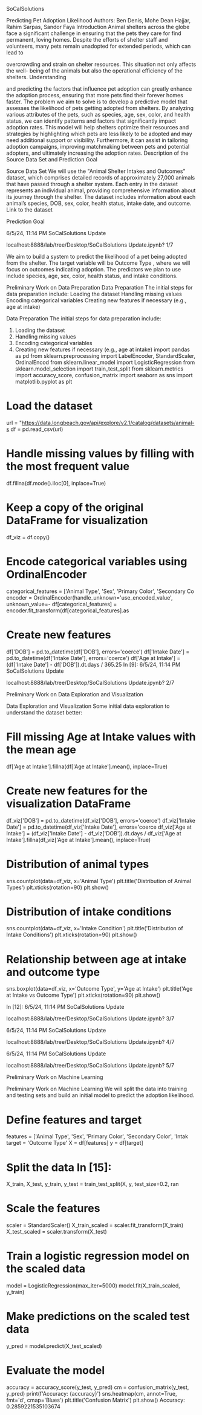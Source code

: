 SoCalSolutions

Predicting Pet Adoption Likelihood
Authors: Ben Denis, Mohe Dean Hajjar, Rahim Sarpas, Sandor
Faya
Introduction
Animal shelters across the globe face a significant challenge in ensuring that the pets
they care for find permanent, loving homes. Despite the efforts of shelter staff and
volunteers, many pets remain unadopted for extended periods, which can lead to

overcrowding and strain on shelter resources. This situation not only affects the well-
being of the animals but also the operational efficiency of the shelters. Understanding

and predicting the factors that influence pet adoption can greatly enhance the adoption
process, ensuring that more pets find their forever homes faster.
The problem we aim to solve is to develop a predictive model that assesses the
likelihood of pets getting adopted from shelters. By analyzing various attributes of the
pets, such as species, age, sex, color, and health status, we can identify patterns and
factors that significantly impact adoption rates. This model will help shelters optimize
their resources and strategies by highlighting which pets are less likely to be adopted
and may need additional support or visibility. Furthermore, it can assist in tailoring
adoption campaigns, improving matchmaking between pets and potential adopters, and
ultimately increasing the adoption rates.
Description of the Source Data Set and Prediction Goal

Source Data Set
We will use the "Animal Shelter Intakes and Outcomes" dataset, which comprises
detailed records of approximately 27,000 animals that have passed through a shelter
system. Each entry in the dataset represents an individual animal, providing
comprehensive information about its journey through the shelter. The dataset includes
information about each animalʼs species, DOB, sex, color, health status, intake date, and
outcome.
Link to the dataset

Prediction Goal

6/5/24, 11:14 PM SoCalSolutions Update

localhost:8888/lab/tree/Desktop/SoCalSolutions Update.ipynb? 1/7

We aim to build a system to predict the likelihood of a pet being adopted from the
shelter. The target variable will be Outcome Type , where we will focus on outcomes
indicating adoption. The predictors we plan to use include species, age, sex, color,
health status, and intake conditions.

Preliminary Work on Data Preparation
Data Preparation The initial steps for data preparation include:
Loading the dataset Handling missing values Encoding categorical variables Creating
new features if necessary (e.g., age at intake)

Data Preparation
The initial steps for data preparation include:
1. Loading the dataset
2. Handling missing values
3. Encoding categorical variables
4. Creating new features if necessary (e.g., age at intake)
import pandas as pd
from sklearn.preprocessing import LabelEncoder, StandardScaler, OrdinalEncod
from sklearn.linear_model import LogisticRegression
from sklearn.model_selection import train_test_split
from sklearn.metrics import accuracy_score, confusion_matrix
import seaborn as sns
import matplotlib.pyplot as plt
# Load the dataset
url = "https://data.longbeach.gov/api/explore/v2.1/catalog/datasets/animal-s
df = pd.read_csv(url)
# Handle missing values by filling with the most frequent value
df.fillna(df.mode().iloc[0], inplace=True)
# Keep a copy of the original DataFrame for visualization
df_viz = df.copy()
# Encode categorical variables using OrdinalEncoder
categorical_features = ['Animal Type', 'Sex', 'Primary Color', 'Secondary Co
encoder = OrdinalEncoder(handle_unknown='use_encoded_value', unknown_value=-
df[categorical_features] = encoder.fit_transform(df[categorical_features].as
# Create new features
df['DOB'] = pd.to_datetime(df['DOB'], errors='coerce')
df['Intake Date'] = pd.to_datetime(df['Intake Date'], errors='coerce')
df['Age at Intake'] = (df['Intake Date'] - df['DOB']).dt.days / 365.25
In [9]:
6/5/24, 11:14 PM SoCalSolutions Update

localhost:8888/lab/tree/Desktop/SoCalSolutions Update.ipynb? 2/7

Preliminary Work on Data Exploration and Visualization

Data Exploration and Visualization
Some initial data exploration to understand the dataset better:
# Fill missing Age at Intake values with the mean age
df['Age at Intake'].fillna(df['Age at Intake'].mean(), inplace=True)
# Create new features for the visualization DataFrame
df_viz['DOB'] = pd.to_datetime(df_viz['DOB'], errors='coerce')
df_viz['Intake Date'] = pd.to_datetime(df_viz['Intake Date'], errors='coerce
df_viz['Age at Intake'] = (df_viz['Intake Date'] - df_viz['DOB']).dt.days /
df_viz['Age at Intake'].fillna(df_viz['Age at Intake'].mean(), inplace=True)
# Distribution of animal types
sns.countplot(data=df_viz, x='Animal Type')
plt.title('Distribution of Animal Types')
plt.xticks(rotation=90)
plt.show()
# Distribution of intake conditions
sns.countplot(data=df_viz, x='Intake Condition')
plt.title('Distribution of Intake Conditions')
plt.xticks(rotation=90)
plt.show()
# Relationship between age at intake and outcome type
sns.boxplot(data=df_viz, x='Outcome Type', y='Age at Intake')
plt.title('Age at Intake vs Outcome Type')
plt.xticks(rotation=90)
plt.show()

In [12]:
6/5/24, 11:14 PM SoCalSolutions Update

localhost:8888/lab/tree/Desktop/SoCalSolutions Update.ipynb? 3/7

6/5/24, 11:14 PM SoCalSolutions Update

localhost:8888/lab/tree/Desktop/SoCalSolutions Update.ipynb? 4/7

6/5/24, 11:14 PM SoCalSolutions Update

localhost:8888/lab/tree/Desktop/SoCalSolutions Update.ipynb? 5/7

Preliminary Work on Machine Learning

Preliminary Work on Machine Learning
We will split the data into training and testing sets and build an initial model to predict
the adoption likelihood.
# Define features and target
features = ['Animal Type', 'Sex', 'Primary Color', 'Secondary Color', 'Intak
target = 'Outcome Type'
X = df[features]
y = df[target]
# Split the data In [15]:




X_train, X_test, y_train, y_test = train_test_split(X, y, test_size=0.2, ran
# Scale the features
scaler = StandardScaler()
X_train_scaled = scaler.fit_transform(X_train)
X_test_scaled = scaler.transform(X_test)
# Train a logistic regression model on the scaled data
model = LogisticRegression(max_iter=5000)
model.fit(X_train_scaled, y_train)
# Make predictions on the scaled test data
y_pred = model.predict(X_test_scaled)
# Evaluate the model
accuracy = accuracy_score(y_test, y_pred)
cm = confusion_matrix(y_test, y_pred)
print(f'Accuracy: {accuracy}')
sns.heatmap(cm, annot=True, fmt='d', cmap='Blues')
plt.title('Confusion Matrix')
plt.show()
Accuracy: 0.2859221535103674